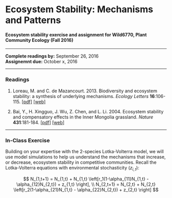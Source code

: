 # Ecosystem Stability: Mechanisms and Patterns
#### Ecosystem stability exercise and assignment for Wild6770, Plant Community Ecology (Fall 2016)

-------------------

**Complete readings by:** September 26, 2016  
**Assignemnt due:** October x, 2016

-------------------

### Readings
1. Loreau, M. and C. de Mazancourt. 2013. Biodiversity and ecosystem stability: a synthesis of underlying mechanisms. *Ecology Letters* **16**:106-115. [[pdf]](http://github.com/atredennick/EcoStability_Wild6770/pdfs/Loreau_2013_ELE.pdf) [[web]](http://onlinelibrary.wiley.com/doi/10.1111/ele.12073/abstract)

2. Bai, Y., H. Xingguo, J. Wu, Z. Chen, and L. Li. 2004. Ecosystem stability and compensatory effects in the Inner Mongolia grassland. *Nature* **431**:181-184. [[pdf]](http://github.com/atredennick/EcoStability_Wild6770/pdfs/Bai_2004_Nature.pdf) [[web]](http://www.nature.com/nature/journal/v431/n7005/abs/nature02850.html)

-------------------

### In-Class Exercise
Building on your expertise with the 2-species Lotka-Volterra model, we will use model simulations to help us understand the mechanisms that increase, or decrease, ecosystem stability in competitive communities. Recall the Lotka-Volterra equations with environmental stochasticity ($z_{i,t}$):

$$
N_{1,t+1} = N_{1,t} + N_{1,t} \left[r_1(1-\alpha_{11}N_{1,t} - \alpha_{12}N_{2,t}) + z_{1,t} \right], \\
N_{2,t+1} = N_{2,t} + N_{2,t} \left[r_2(1-\alpha_{21}N_{1,t} - \alpha_{22}N_{2,t}) + z_{2,t} \right]
$$
